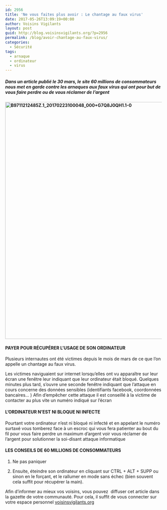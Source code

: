 ```yaml
---
id: 2956
title: 'Ne vous faites plus avoir : Le chantage au faux virus'
date: 2017-05-26T13:09:19+00:00
author: Voisins Vigilants
layout: post
guid: http://blog.voisinsvigilants.org/?p=2956
permalink: /blog/avoir-chantage-au-faux-virus/
categories:
  - Sécurité
tags:
  - arnaque
  - ordinateur
  - virus
---
```

##### **Dans un article publié le 30 mars, le site 60 millions de consommateurs nous met en garde contre les arnaques aux faux virus qui ont pour but de vous faire perdre ou de vous réclamer de l’argent**

#### **[<img class="aligncenter size-full wp-image-2957" src="./../../images/2017/04/B9711212485Z.1_20170223100048_000+G7Q8J0QH1.1-0.jpg" alt="B9711212485Z.1_20170223100048_000+G7Q8J0QH1.1-0" width="1350" height="759" />](./../../images/2017/04/B9711212485Z.1_20170223100048_000+G7Q8J0QH1.1-0.jpg)**

#### **PAYER POUR RÉCUPÉRER L’USAGE DE SON ORDINATEUR** 

Plusieurs internautes ont été victimes depuis le mois de mars de ce que l’on appelle un chantage au faux virus.
  
Les victimes naviguaient sur internet lorsqu’elles ont vu apparaître sur leur écran une fenêtre leur indiquant que leur ordinateur était bloqué. Quelques minutes plus tard, s’ouvre une seconde fenêtre indiquant que l’attaque en cours concerne des données sensibles (identifiants facebook, coordonnées bancaires&#8230; ) Afin d’empêcher cette attaque il est conseillé à la victime de contacter au plus vite un numéro indiqué sur l’écran

#### **L’ORDINATEUR N’EST NI BLOQUE NI I**NFECTE

Pourtant votre ordinateur n’est ni bloqué ni infecté et en appelant le numéro surtaxé vous tomberez face à un escroc qui vous fera patienter au bout du fil pour vous faire perdre un maximum d’argent voir vous réclamer de l’argent pour solutionner la soi-disant attaque informatique

#### **LES CONSEILS DE 60 MILLIONS DE CONSOMMATEURS**

1. Ne pas paniquer
  
2. Ensuite, éteindre son ordinateur en cliquant sur CTRL + ALT + SUPP ou sinon en le forçant, et le rallumer en mode sans échec (bien souvent cela suffit pour récupérer la main).

Afin d&rsquo;informer au mieux vos voisins, vous pouvez  diffuser cet article dans la gazette de votre communauté. Pour cela, il suffit de vous connecter sur votre espace personnel [voisinsvigilants.org](https://www.voisinsvigilants.org)